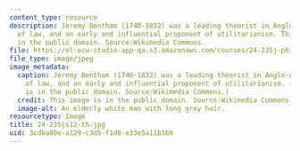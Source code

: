 ```yaml
---
content_type: resource
description: Jeremy Bentham (1748-1832) was a leading theorist in Anglo-American philosophy
  of law, and an early and influential proponent of utilitarianism. This image is
  in the public domain. Source:Wikimedia Commons.
file: https://ol-ocw-studio-app-qa.s3.amazonaws.com/courses/24-235j-philosophy-of-law-spring-2012/3cdba80ea129c3d5f1d8e33e5a11b3b9_24-235js12-th.jpg
file_type: image/jpeg
image_metadata:
  caption: Jeremy Bentham (1748-1832) was a leading theorist in Anglo-American philosophy
    of law, and an early and influential proponent of utilitarianism. (This [image](http://commons.wikimedia.org/wiki/File:Jeremy_Bentham_by_Henry_William_Pickersgill_detail.jpg)
    is in the public domain. Source:Wikimedia Commons.)
  credit: This image is in the public domain. Source:Wikimedia Commons.
  image-alt: An elderly white man with long grey hair.
resourcetype: Image
title: 24-235js12-th.jpg
uid: 3cdba80e-a129-c3d5-f1d8-e33e5a11b3b9
---
```

